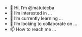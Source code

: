 - 👋 Hi, I’m @matutecba
- 👀 I’m interested in ...
- 🌱 I’m currently learning ...
- 💞️ I’m looking to collaborate on ...
- 📫 How to reach me ...

<!---
matutecba/matutecba is a ✨ special ✨ repository because its `README.md` (this file) appears on your GitHub profile.
You can click the Preview link to take a look at your changes.
--->
